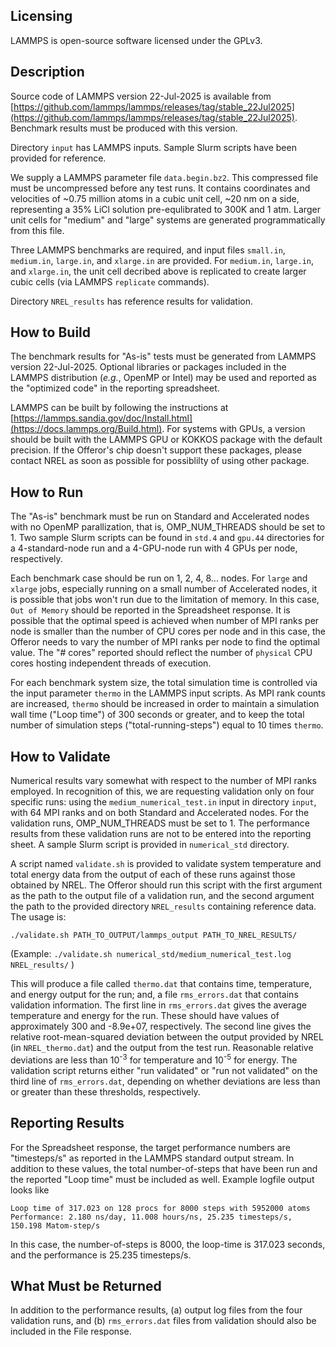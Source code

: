 ## Licensing
LAMMPS is open-source software licensed under the GPLv3. 

Description
-----------
Source code of LAMMPS version 22-Jul-2025 is available from [https://github.com/lammps/lammps/releases/tag/stable_22Jul2025](https://github.com/lammps/lammps/releases/tag/stable_22Jul2025). Benchmark results must be produced with this version.

Directory `input` has LAMMPS inputs. Sample Slurm scripts have been provided for reference. 

We supply a LAMMPS parameter file `data.begin.bz2`. This compressed file must be uncompressed before any test runs. It contains coordinates and velocities of ~0.75 million atoms in a cubic unit cell, ~20 nm on a side, representing a 35% LiCl solution pre-equlibrated to 300K and 1 atm. Larger unit cells for "medium" and "large" systems are generated programmatically from this file.

Three LAMMPS benchmarks are required, and input files `small.in`, `medium.in`, `large.in`, and `xlarge.in` are provided. For `medium.in`, `large.in`, and `xlarge.in`, the unit cell decribed above is replicated to create larger cubic cells (via LAMMPS `replicate` commands).  

Directory `NREL_results` has reference results for validation. 

How to Build
------------
The benchmark results for "As-is" tests must be generated from LAMMPS version 22-Jul-2025. Optional libraries or packages included in the LAMMPS distribution (*e.g.*, OpenMP or Intel) may be used and reported as the "optimized code" in the reporting spreadsheet.

LAMMPS can be built by following the instructions at [https://lammps.sandia.gov/doc/Install.html](https://docs.lammps.org/Build.html). For systems with GPUs, a version should be built with the LAMMPS GPU or KOKKOS package with the default precision. If the Offeror's chip doesn't support these packages, please contact NREL as soon as possible for possiblilty of using other package.  

How to Run  
----------
The "As-is" benchmark must be run on Standard and Accelerated nodes with no OpenMP parallization, that is, OMP_NUM_THREADS should be set to 1. Two sample Slurm scripts can be found in `std.4` and `gpu.44` directories for a 4-standard-node run and a 4-GPU-node run with 4 GPUs per node, respectively.
  
Each benchmark case should be run on 1, 2, 4, 8... nodes. For `large` and `xlarge` jobs, especially running on a small number of Accelerated nodes, it is possible that jobs won't run due to the limitation of memory. In this case, `Out of Memory` should be reported in the Spreadsheet response. It is possible that the optimal speed is achieved when number of MPI ranks per node is smaller than the number of CPU cores per node and in this case, the Offeror needs to vary the number of MPI ranks per node to find the optimal value. The "# cores" reported should reflect the number of `physical` CPU cores hosting independent threads of execution.

For each benchmark system size, the total simulation time is controlled via the input parameter `thermo` in the LAMMPS input scripts. As MPI rank counts are increased, `thermo` should be increased in order to maintain a simulation wall time ("Loop time") of 300 seconds or greater, and to keep the total number of simulation steps ("total-running-steps") equal to 10 times `thermo`. 

How to Validate
-------------------------
Numerical results vary somewhat with respect to the number of MPI ranks employed. In recognition of this, we are requesting validation only on four specific runs: using the `medium_numerical_test.in` input in directory `input`, with 64 MPI ranks and on both Standard and Accelerated nodes. For the validation runs, OMP_NUM_THREADS must be set to 1. The performance results from these validation runs are not to be entered into the reporting sheet. A sample Slurm script is provided in `numerical_std` directory. 

A script named `validate.sh` is provided to validate system temperature and total energy data from the output of each of these runs against those obtained by NREL. The Offeror should run this script with the first argument as the path to the output file of a validation run, and the second argument the path to the provided directory `NREL_results` containing reference data. The usage is:

`./validate.sh PATH_TO_OUTPUT/lammps_output PATH_TO_NREL_RESULTS/`

(Example: `./validate.sh numerical_std/medium_numerical_test.log NREL_results/` ) 

This will produce a file called `thermo.dat` that contains time, temperature, and energy output for the run; and, a file `rms_errors.dat` that contains validation information. The first line in `rms_errors.dat` gives the average temperature and energy for the run. These should have values of approximately 300 and -8.9e+07, respectively. The second line gives the relative root-mean-squared deviation between the output provided by NREL (in `NREL_thermo.dat`) and the output from the test run. Reasonable relative deviations are less than 10<sup>-3</sup> for temperature and 10<sup>-5</sup> for energy. The validation script returns either "run validated" or "run not validated" on the third line of `rms_errors.dat`, depending on whether deviations are less than or greater than these thresholds, respectively.

Reporting Results
-----------------
For the Spreadsheet response, the target performance numbers are "timesteps/s" as reported in the LAMMPS standard output stream. In addition to these values, the total number-of-steps that have been run and the reported "Loop time" must be included as well. Example logfile output looks like

`Loop time of 317.023 on 128 procs for 8000 steps with 5952000 atoms`  
`Performance: 2.180 ns/day, 11.008 hours/ns, 25.235 timesteps/s, 150.198 Matom-step/s`

In this case, the number-of-steps is 8000, the loop-time is 317.023 seconds, and the performance is 25.235 timesteps/s.

## What Must be Returned
In addition to the performance results, (a) output log files from the four validation runs, and (b) `rms_errors.dat` files from validation should also be included in the File response.


